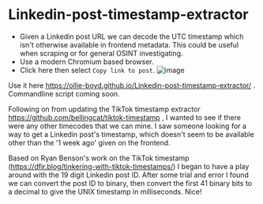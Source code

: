 # Linkedin-post-timestamp-extractor
* Given a Linkedin post URL we can decode the UTC timestamp which isn't otherwise available in frontend metadata. This could be useful when scraping or for general OSINT investigating.
* Use a modern Chromium based browser.
* Click here then select `Copy link to post`.
![image](https://user-images.githubusercontent.com/50486871/143889889-1187c8b9-ad87-485f-9eaf-6f89df2d207c.png?s=50)

Use it here https://ollie-boyd.github.io/Linkedin-post-timestamp-extractor/ . Commandline script coming soon.

Following on from updating the TikTok timestamp extractor https://github.com/bellingcat/tiktok-timestamp , I wanted to see if there were any other timecodes that we can mine.
I saw someone looking for a way to get a Linkedin post's timestamp, which doesn't seem to be available other than the '1 week ago' given on the frontend.

Based on Ryan Benson's work on the TikTok timestamp (https://dfir.blog/tinkering-with-tiktok-timestamps/) I began to have a play around with the 19 digit Linkedin post ID. After some trial and error I found we can convert the post ID to binary, then convert the first 41 binary bits to a decimal to give the UNIX timestamp in milliseconds. Nice!



